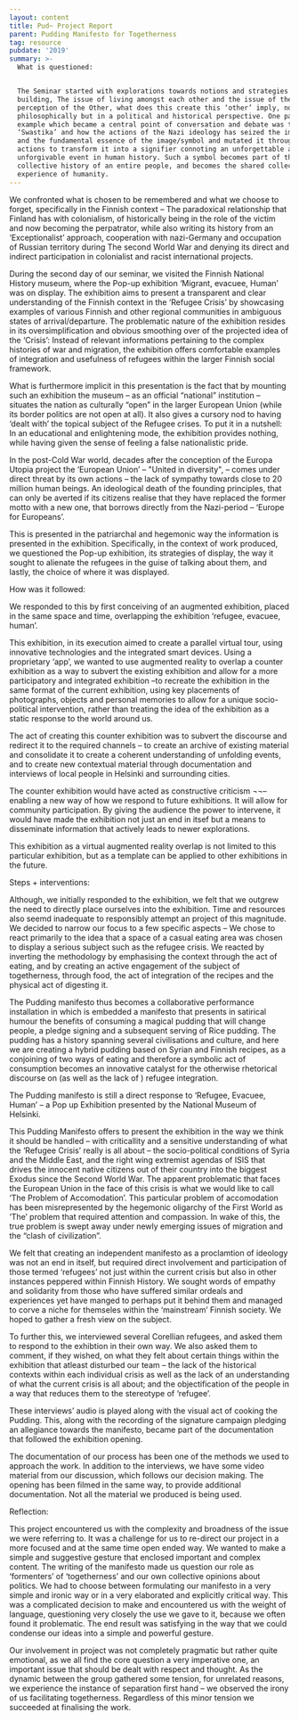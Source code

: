 ```yaml
---
layout: content
title: Pud~ Project Report
parent: Pudding Manifesto for Togetherness
tag: resource
pubdate: '2019'
summary: >-
  What is questioned:


  The Seminar started with explorations towards notions and strategies of nation
  building, The issue of living amongst each other and the issue of the
  perception of the Other, what does this create this ‘other’ imply, not
  philosophically but in a political and historical perspective. One particular
  example which became a central point of conversation and debate was the
  ‘Swastika’ and how the actions of the Nazi ideology has seized the imagination
  and the fundamental essence of the image/symbol and mutated it through its own
  actions to transform it into a signifier connoting an unforgettable and
  unforgivable event in human history. Such a symbol becomes part of the
  collective history of an entire people, and becomes the shared collective
  experience of humanity.
---
```

We confronted what is chosen to be remembered and what we choose to forget, specifically in the Finnish context – The paradoxical relationship that Finland has with colonialism, of historically being in the role of the victim and now becoming the perpatrator, while also writing its history from an ‘Exceptionalist’ approach, cooperation with nazi-Germany and occupation of Russian territory during The second World War and denying its direct and indirect participation in colonialist and racist international projects.

During the second day of our seminar, we visited the Finnish National History museum, where the Pop-up exhibition ‘Migrant, evacuee, Human’ was on display. The exhibition aims to present a transparent and clear understanding of the Finnish context in the ‘Refugee Crisis’ by showcasing examples of various Finnish and other regional communities in ambiguous states of arrival/departure. The problematic nature of the exhibition resides in its oversimplification and obvious smoothing over of the projected idea of the ‘Crisis’: Instead of relevant informations pertaining to the complex histories of war and migration, the exhibition offers comfortable examples of integration and usefulness of refugees within the larger Finnish social framework.

What is furthermore implicit in this presentation is the fact that by mounting such an exhibition the museum – as an official “national” institution – situates the nation as culturally “open” in the larger European Union  (while its border politics are not open at all). It also gives a cursory nod to having ‘dealt with’ the topical subject of the Refugee crises. To put it in a nutshell: In an educational and enlightening mode, the exhibition provides nothing, while having given the sense of feeling a false nationalistic pride.

In the post-Cold War world, decades after the conception of the Europa Utopia project the ‘European Union’ – "United in diversity", – comes under direct threat by its own actions – the lack of sympathy towards close to 20 million human beings. An ideological death of the founding principles, that can only be averted if its citizens realise that they have replaced the former motto with a new one, that borrows directly from the Nazi-period – ‘Europe for Europeans’.

This is presented in the patriarchal and hegemonic way the information is presented in the exhibition. Specifically, in the context of work produced, we questioned the Pop-up exhibition, its strategies of display, the way it sought to alienate the refugees in the guise of talking about them, and lastly, the choice of where it was displayed.



How was it followed:

We responded to this by first conceiving of an augmented exhibition, placed in the same space and time, overlapping the exhibition ‘refugee, evacuee, human’.

This exhibition, in its execution aimed to create a parallel virtual tour, using innovative technologies and the integrated smart devices. Using a proprietary ‘app’, we wanted to use augmented reality to overlap a counter exhibition as a way to subvert the existing exhibition and allow for a more participatory and integrated exhibition –to recreate the exhibition in the same format of the current exhibition, using key placements of photographs, objects and personal memories to allow for a unique socio-political intervention, rather than treating the idea of the exhibition as a static response to the world around us.

The act of creating this counter exhibition was to subvert the discourse and redirect it to the required channels – to create an archive of existing material and consolidate it to create a coherent understanding of unfolding events, and to create new contextual material through documentation and interviews of local people in Helsinki and surrounding cities.

The counter exhibition would have acted as constructive criticism ¬¬– enabling a new way of how we respond to future exhibitions. It will allow for community participation. By giving the audience the power to intervene, it would have made the exhibition not just an end in itsef but a means to disseminate information that actively leads to newer explorations.

This exhibition as a virtual augmented reality overlap is not limited to this particular exhibition, but as a template can be applied to other exhibitions in the future.



Steps + interventions:

Although, we initially responded to the exhibition, we felt that we outgrew the need to directly place ourselves into the exhibition. Time and resources also seemd inadequate to responsibly  attempt an project of this magnitude. We decided to narrow our focus to a few specific aspects – We chose to react primarily to the idea that a space of a casual eating area was chosen to display a serious subject such as the refugee crisis. We reacted by inverting the methodology by emphasising the context through the act of eating, and by creating an active engagement of the subject of togetherness, through food, the act of integration of the recipes and the physical act of digesting it.

The Pudding manifesto thus becomes a collaborative performance installation in which is embedded a manifesto that presents in satirical humour the benefits of consuming a magical pudding that will change people, a pledge signing and a subsequent serving of Rice pudding. The pudding has a history spanning several civilisations and culture, and here we are creating a hybrid pudding based on Syrian and Finnish recipes, as a conjoining of two ways of eating and therefore a symbolic act of consumption becomes an innovative catalyst for the otherwise rhetorical discourse on (as well as the lack of ) refugee integration.

The Pudding manifesto is still a direct response to ‘Refugee, Evacuee, Human’ – a Pop up Exhibition presented by the National Museum of Helsinki.

This Pudding Manifesto offers to present the exhibition in the way we think it should be handled – with criticallity and a sensitive understanding of what the ‘Refugee Crisis’ really is all about – the socio-political conditions of Syria and the Middle East, and the right wing extremist agendas of ISIS that drives the innocent native citizens out of their country into the biggest Exodus since the Second World War. The apparent problematic that faces the European Union in the face of this crisis is what we would like to call ‘The Problem of Accomodation’. This particular problem of accomodation has been misrepresented by the hegemonic oligarchy of the First World as ‘The’ problem that required attention and compassion.  In wake of this, the true problem is swept away under newly emerging issues of migration and the “clash of civilization”.

We felt that creating an independent manifesto as a proclamtion of ideology was not an end in itself, but required direct involvement and participation of those termed ‘refugees’ not just within the current crisis but also in other instances peppered within Finnish History. We sought words of empathy and solidarity from those who have suffered similar ordeals and experiences yet have manged to perhaps put it behind them and managed to corve a niche for themseles within the ‘mainstream’ Finnish society. We hoped to gather a fresh view on the subject.

To further this, we interviewed several Corellian refugees, and asked them to respond to the exhibtion in their own way. We also asked them to comment, if they wished, on what they felt about certain things within the exhibition that atleast disturbed our team – the lack of the historical contexts within each individual crisis as well as the lack of an understanding of what the current crisis is all about; and the objectification of the people in a way that reduces them to the stereotype of ‘refugee’.

These interviews’ audio is played along with the visual act of cooking the Pudding. This, along with the recording of the signature campaign pledging an allegiance towards the manifesto, became part of the documentation that followed the exhibition opening.

The documentation of our process has been one of the methods we used to approach the work. In addition to the interviews, we have some video material from our discussion, which follows our decision making. The opening has been filmed in the same way, to provide additional documentation. Not all the material we produced is being used.



Reflection:

This project encountered us with the complexity and broadness of the issue we were referring to.  It was a challenge for us to re-direct our project in a more focused and at the same time open ended way. We wanted to make a simple and suggestive gesture that enclosed important and complex content. The writing of the manifesto made us question our role as ‘formenters’ of ‘togetherness’ and our own collective opinions about politics.  We had to choose between formulating our manifesto in a very simple and ironic way or in a very elaborated and explicitly critical way. This was a complicated decision to make and encountered us with the weight of language, questioning very closely the use we gave to it, because we often found it problematic. The end result was satisfying in the way that we could condense our ideas into a simple and powerful gesture.



Our involvement in project was not completely pragmatic but rather quite emotional, as we all find the core question a very imperative one, an important issue that should be dealt with respect and thought. As the dynamic between the group gathered some tension, for unrelated reasons, we experience the instance of separation first hand – we observed the irony of us facilitating togetherness. Regardless of this minor tension we succeeded at finalising the work.
